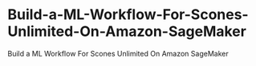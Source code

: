 # Build-a-ML-Workflow-For-Scones-Unlimited-On-Amazon-SageMaker
Build a ML Workflow For Scones Unlimited On Amazon SageMaker
